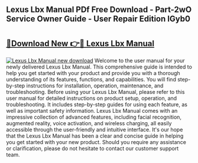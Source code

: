 ## Lexus Lbx Manual PDf Free Download - Part-2wO Service Owner Guide - User Repair Edition lGyb0

# <h2><a href="http://cf12247.oget.top/?id=Lexus+Lbx+Manual">🔗Download New 👉🔴 Lexus Lbx Manual</a></h2>

[![Lexus Lbx Manual new download](https://i.imgur.com/5g1atiW.png)](http://cf12247.oget.top/?id=Lexus+Lbx+Manual)
Welcome to the user manual for your newly delivered Lexus Lbx Manual. This comprehensive guide is intended to help you get started with your product and provide you with a thorough understanding of its features, functions, and capabilities. You will find step-by-step instructions for installation, operation, maintenance, and troubleshooting. Before using your Lexus Lbx Manual, please refer to this user manual for detailed instructions on product setup, operation, and troubleshooting. It includes step-by-step guides for using each feature, as well as important safety information. Lexus Lbx Manual comes with an impressive collection of advanced features, including facial recognition, augmented reality, voice activation, and wireless charging, all easily accessible through the user-friendly and intuitive interface. It's our hope that the Lexus Lbx Manual has been a clear and concise guide in helping you get started with your new product. Should you require any assistance or clarification, please do not hesitate to contact our customer support team.
